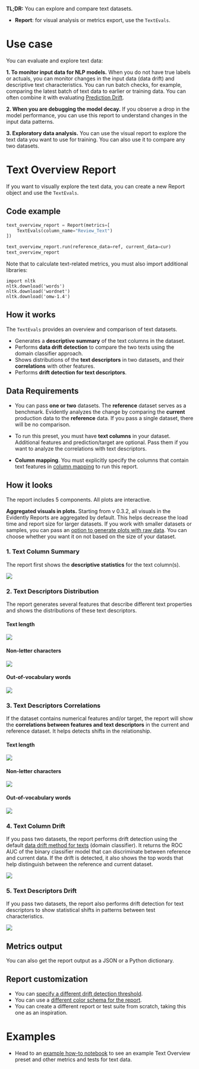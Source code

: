 **TL;DR:** You can explore and compare text datasets.

* **Report**: for visual analysis or metrics export, use the `TextEvals`.

# Use case 

You can evaluate and explore text data: 

**1. To monitor input data for NLP models.** When you do not have true labels or actuals, you can monitor changes in the input data (data drift) and descriptive text characteristics. You can run batch checks, for example, comparing the latest batch of text data to earlier or training data. You can often combine it with evaluating [Prediction Drift](target-drift.md).

**2. When you are debugging the model decay.** If you observe a drop in the model performance, you can use this report to understand changes in the input data patterns.

**3. Exploratory data analysis.** You can use the visual report to explore the text data you want to use for training. You can also use it to compare any two datasets. 

# Text Overview Report   

If you want to visually explore the text data, you can create a new Report object and use the `TextEvals`.

## Code example

```python
text_overview_report = Report(metrics=[
    TextEvals(column_name="Review_Text")
])

text_overview_report.run(reference_data=ref, current_data=cur)
text_overview_report
```

Note that to calculate text-related metrics, you must also import additional libraries:

```
import nltk
nltk.download('words')
nltk.download('wordnet')
nltk.download('omw-1.4')
```

## How it works

The `TextEvals` provides an overview and comparison of text datasets.
* Generates a **descriptive summary** of the text columns in the dataset. 
* Performs **data drift detection** to compare the two texts using the domain classifier approach. 
* Shows distributions of the **text descriptors** in two datasets, and their **correlations** with other features. 
* Performs **drift detection for text descriptors**.

## Data Requirements

* You can pass **one or two** datasets. The **reference** dataset serves as a benchmark. Evidently analyzes the change by comparing the **current** production data to the **reference** data. If you pass a single dataset, there will be no comparison.

* To run this preset, you must have **text columns** in your dataset. Additional features and prediction/target are optional. Pass them if you want to analyze the correlations with text descriptors. 

* **Column mapping**. You must explicitly specify the columns that contain text features in [column mapping](../input-data/column-mapping.md) to run this report. 

## How it looks

The report includes 5 components. All plots are interactive.

**Aggregated visuals in plots.** Starting from v 0.3.2, all visuals in the Evidently Reports are aggregated by default. This helps decrease the load time and report size for larger datasets. If you work with smaller datasets or samples, you can pass an [option to generate plots with raw data](../customization/report-data-aggregation.md). You can choose whether you want it on not based on the size of your dataset.

### 1. Text Column Summary

The report first shows the **descriptive statistics** for the text column(s).

![](<../.gitbook/assets/reports/metric_column_summary_text-min.png>)

### 2. Text Descriptors Distribution

The report generates several features that describe different text properties and shows the distributions of these text descriptors. 

#### Text length

![](<../.gitbook/assets/reports/metric_text_descriptors_distribution_text_length-min.png>)

#### Non-letter characters

![](<../.gitbook/assets/reports/metric_text_descriptors_distribution_nlc-min.png>)

#### Out-of-vocabulary words

![](<../.gitbook/assets/reports/metric_text_descriptors_distribution_oov-min.png>)

### 3. Text Descriptors Correlations

If the dataset contains numerical features and/or target, the report will show the **correlations between features and text descriptors** in the current and reference dataset. It helps detects shifts in the relationship.

#### Text length

![](<../.gitbook/assets/reports/metric_text_descriptors_correlation_text_length-min.png>)

#### Non-letter characters

![](<../.gitbook/assets/reports/metric_text_descriptors_correlation_nlc-min.png>)

#### Out-of-vocabulary words

![](<../.gitbook/assets/reports/metric_text_descriptors_correlation_oov-min.png>)


### 4. Text Column Drift

If you pass two datasets, the report performs drift detection using the default [data drift method for texts](../reference/data-drift-algorithm.md) (domain classifier). It returns the ROC AUC of the binary classifier model that can discriminate between reference and current data. If the drift is detected, it also shows the top words that help distinguish between the reference and current dataset.

![](<../.gitbook/assets/reports/metric_column_drift_text-min.png>)

### 5. Text Descriptors Drift

If you pass two datasets, the report also performs drift detection for text descriptors to show statistical shifts in patterns between test characteristics.

![](<../.gitbook/assets/reports/metric_text_descriptors_drift-min.png>)

## Metrics output

You can also get the report output as a JSON or a Python dictionary.

## Report customization

* You can [specify a different drift detection threshold](../customization/options-for-statistical-tests.md). 
* You can use a [different color schema for the report](../customization/options-for-color-schema.md). 
* You can create a different report or test suite from scratch, taking this one as an inspiration. 

# Examples

* Head to an [example how-to notebook](https://github.com/evidentlyai/evidently/blob/main/examples/how_to_questions/how_to_run_calculations_over_text_data.ipynb) to see an example Text Overview preset and other metrics and tests for text data.

